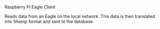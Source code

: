 Raspberry Pi Eagle Client

Reads data from an Eagle on the local network.
This data is then translated into Shemp format and sent to the database.
